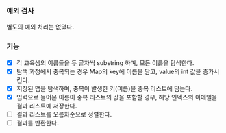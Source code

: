 ### 예외 검사

별도의 예외 처리는 없었다.

### 기능

- [x] 각 교육생의 이름들을 두 글자씩 substring 하며, 모든 이름을 탐색한다.
- [x] 탐색 과정에서 중복되는 경우 Map의 key에 이름을 담고, value의 int 값을 증가시킨다.
- [x] 저장된 맵을 탐색하며, 중복이 발생한 키(이름)을 중복 리스트에 담는다.
- [x] 입력으로 들어온 이름이 중복 리스트의 값을 포함할 경우, 해당 인덱스의 이메일을 결과 리스트에 저장한다.
- [ ] 결과 리스트를 오름차순으로 정렬한다.
- [ ] 결과를 반환한다.